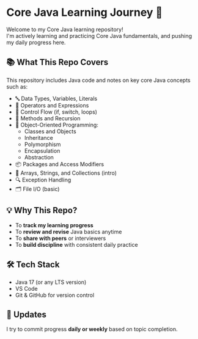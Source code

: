 # Core Java Learning Journey 🚀

Welcome to my Core Java learning repository!  
I'm actively learning and practicing Core Java fundamentals, and pushing my daily progress here.

## 📚 What This Repo Covers

This repository includes Java code and notes on key core Java concepts such as:

- 🔤 Data Types, Variables, Literals
- 🧮 Operators and Expressions
- 🧵 Control Flow (if, switch, loops)
- 🧰 Methods and Recursion
- 🎯 Object-Oriented Programming:
  - Classes and Objects
  - Inheritance
  - Polymorphism
  - Encapsulation
  - Abstraction
- 📦 Packages and Access Modifiers
- 🔄 Arrays, Strings, and Collections (intro)
- 🔍 Exception Handling
- 🗂 File I/O (basic)


## 💡 Why This Repo?

- To **track my learning progress**
- To **review and revise** Java basics anytime
- To **share with peers** or interviewers
- To **build discipline** with consistent daily practice

## 🛠 Tech Stack

- Java 17 (or any LTS version)
- VS Code 
- Git & GitHub for version control

## 📅 Updates

I try to commit progress **daily or weekly** based on topic completion.


